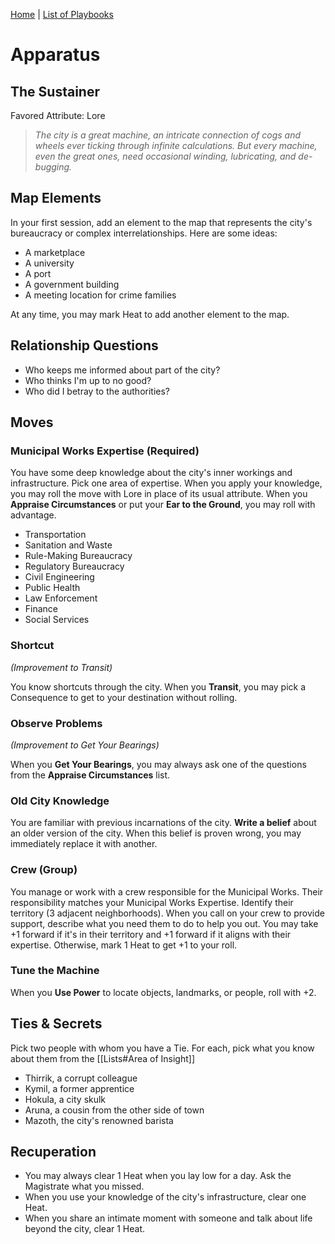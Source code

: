 [Home](../index.md) | [List of Playbooks](../index.md#Playbooks)

# Apparatus
## The Sustainer
Favored Attribute: Lore

>*The city is a great machine, an intricate connection of cogs and wheels ever ticking through infinite calculations. But every machine, even the great ones, need occasional winding, lubricating, and de-bugging.*

## Map Elements
In your first session, add an element to the map that represents the city's bureaucracy or complex interrelationships. Here are some ideas:

- A marketplace
- A university
- A port
- A government building
- A meeting location for crime families

At any time, you may mark Heat to add another element to the map.

## Relationship Questions
- Who keeps me informed about part of the city?
- Who thinks I'm up to no good?
- Who did I betray to the authorities?


## Moves

### Municipal Works Expertise (Required)
You have some deep knowledge about the city's inner workings and infrastructure. Pick one area of expertise. When you apply your knowledge, you may roll the move with Lore in place of its usual attribute. When you **Appraise Circumstances** or put your **Ear to the Ground**, you may roll with advantage.

- Transportation
- Sanitation and Waste
- Rule-Making Bureaucracy
- Regulatory Bureaucracy
- Civil Engineering
- Public Health
- Law Enforcement
- Finance
- Social Services


### Shortcut
*(Improvement to Transit)*

You know shortcuts through the city. When you **Transit**, you may pick a Consequence to get to your destination without rolling.

### Observe Problems
*(Improvement to Get Your Bearings)*

When you **Get Your Bearings**, you may always ask one of the questions from the **Appraise Circumstances** list.

### Old City Knowledge
You are familiar with previous incarnations of the city. **Write a belief** about an older version of the city. When this belief is proven wrong, you may immediately replace it with another.

### Crew (Group)
You manage or work with a crew responsible for the Municipal Works. Their responsibility matches your Municipal Works Expertise. Identify their territory (3 adjacent neighborhoods). When you call on your crew to provide support, describe what you need them to do to help you out. You may take +1 forward if it's in their territory and +1 forward if it aligns with their expertise. Otherwise, mark 1 Heat to get +1 to your roll.

### Tune the Machine
When you **Use Power** to locate objects, landmarks, or people, roll with +2.

## Ties & Secrets
Pick two people with whom you have a Tie. For each, pick what you know about them from the [[Lists#Area of Insight]]
- Thirrik, a corrupt colleague
- Kymil, a former apprentice
- Hokula, a city skulk
- Aruna, a cousin from the other side of town
- Mazoth, the city's renowned barista

## Recuperation
- You may always clear 1 Heat when you lay low for a day. Ask the Magistrate what you missed.
- When you use your knowledge of the city's infrastructure, clear one Heat.
- When you share an intimate moment with someone and talk about life beyond the city, clear 1 Heat.
